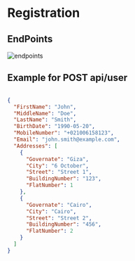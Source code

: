 # Registration

## EndPoints
![endpoints](https://github.com/AhmedSadek10/Registration_.net/assets/161254569/b9af3c50-f142-48b5-9067-10d18a053fd6)

## Example for POST api/user

```json

{
  "FirstName": "John",
  "MiddleName": "Doe",
  "LastName": "Smith",
  "BirthDate": "1990-05-20",
  "MobileNumber": "+021006158123",
  "Email": "john.smith@example.com",
  "Addresses": [
    {
      "Governate": "Giza",
      "City": "6 October",
      "Street": "Street 1",
      "BuildingNumber": "123",
      "FlatNumber": 1
    },
    {
      "Governate": "Cairo",
      "City": "Cairo",
      "Street": "Street 2",
      "BuildingNumber": "456",
      "FlatNumber": 2
    }
  ]
}


```

